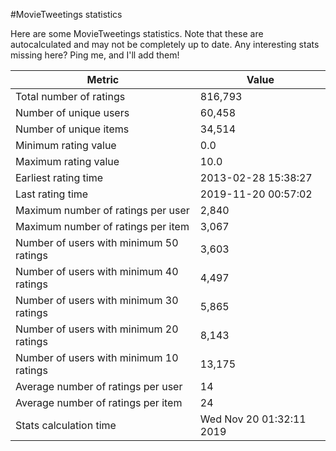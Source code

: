 #MovieTweetings statistics

Here are some MovieTweetings statistics. Note that these are autocalculated and may not be completely up to date. Any interesting stats missing here? Ping me, and I'll add them!

Metric | Value
--- | ---
Total number of ratings                 | 816,793
Number of unique users                  | 60,458
Number of unique items                  | 34,514
Minimum rating value                    | 0.0
Maximum rating value                    | 10.0
Earliest rating time                    | 2013-02-28 15:38:27
Last rating time                        | 2019-11-20 00:57:02
Maximum number of ratings per user      | 2,840
Maximum number of ratings per item      | 3,067
Number of users with minimum 50 ratings | 3,603
Number of users with minimum 40 ratings | 4,497
Number of users with minimum 30 ratings | 5,865
Number of users with minimum 20 ratings | 8,143
Number of users with minimum 10 ratings | 13,175
Average number of ratings per user      | 14
Average number of ratings per item      | 24
Stats calculation time                  | Wed Nov 20 01:32:11 2019

